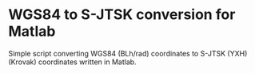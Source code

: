 # WGS84 to S-JTSK conversion for Matlab
Simple script converting WGS84 (BLh/rad) coordinates to S-JTSK (YXH) (Krovak) coordinates written in Matlab.

